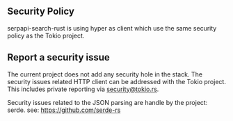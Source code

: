 ## Security Policy

serpapi-search-rust is using hyper as client which use the same security policy as the Tokio project.

## Report a security issue

The current project does not add any security hole in the stack. 
 The security issues related HTTP client can be addressed with the Tokio project. 
  This includes private reporting via security@tokio.rs. 

Security issues related to the JSON parsing are handle by the project: serde.
 see: https://github.com/serde-rs